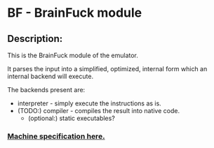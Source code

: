 # BF - BrainFuck module

## Description:

This is the BrainFuck module of the emulator.

It parses the input into a simplified, optimized, internal form which an internal backend will execute.

The backends present are:
- interpreter - simply execute the instructions as is.
- (TODO:) compiler - compiles the result into native code.
    - (optional:) static executables?

### [Machine specification here.](./docs/SPECS.md)
